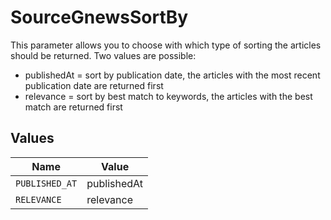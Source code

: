 # SourceGnewsSortBy

This parameter allows you to choose with which type of sorting the articles should be returned. Two values  are possible:
  - publishedAt = sort by publication date, the articles with the most recent
publication date are returned first
  - relevance = sort by best match to keywords, the articles with the best
match are returned first


## Values

| Name           | Value          |
| -------------- | -------------- |
| `PUBLISHED_AT` | publishedAt    |
| `RELEVANCE`    | relevance      |